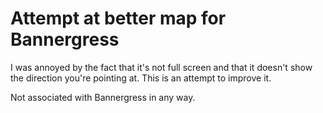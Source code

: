 # Attempt at better map for Bannergress

I was annoyed by the fact that it's not full screen and that it doesn't show the direction you're pointing at. This is an attempt to improve it.

Not associated with Bannergress in any way.

